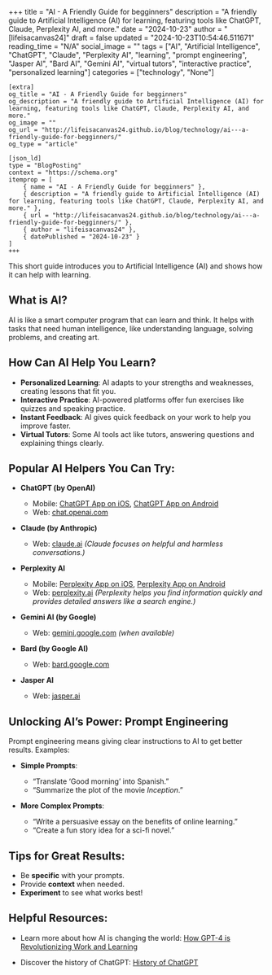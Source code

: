 +++
    title = "AI - A Friendly Guide for begginners"
    description = "A friendly guide to Artificial Intelligence (AI) for learning, featuring tools like ChatGPT, Claude, Perplexity AI, and more."
    date = "2024-10-23"
    author = "[lifeisacanvas24]"
    draft = false
    updated = "2024-10-23T10:54:46.511671"
    reading_time = "N/A"
    social_image = ""
    tags = ["AI", "Artificial Intelligence", "ChatGPT", "Claude", "Perplexity AI", "learning", "prompt engineering", "Jasper AI", "Bard AI", "Gemini AI", "virtual tutors", "interactive practice", "personalized learning"]
    categories = ["technology", "None"]
    
    [extra]
    og_title = "AI - A Friendly Guide for begginners"
    og_description = "A friendly guide to Artificial Intelligence (AI) for learning, featuring tools like ChatGPT, Claude, Perplexity AI, and more."
    og_image = ""
    og_url = "http://lifeisacanvas24.github.io/blog/technology/ai---a-friendly-guide-for-begginners/"
    og_type = "article"

    [json_ld]
    type = "BlogPosting"
    context = "https://schema.org"
    itemprop = [
        { name = "AI - A Friendly Guide for begginners" },
        { description = "A friendly guide to Artificial Intelligence (AI) for learning, featuring tools like ChatGPT, Claude, Perplexity AI, and more." },
        { url = "http://lifeisacanvas24.github.io/blog/technology/ai---a-friendly-guide-for-begginners/" },
        { author = "lifeisacanvas24" },
        { datePublished = "2024-10-23" }
    ]
    +++
    
This short guide introduces you to Artificial Intelligence (AI) and shows how it can help with learning.

## What is AI?
AI is like a smart computer program that can learn and think. It helps with tasks that need human intelligence, like understanding language, solving problems, and creating art.

## How Can AI Help You Learn?
- **Personalized Learning**: AI adapts to your strengths and weaknesses, creating lessons that fit you.
- **Interactive Practice**: AI-powered platforms offer fun exercises like quizzes and speaking practice.
- **Instant Feedback**: AI gives quick feedback on your work to help you improve faster.
- **Virtual Tutors**: Some AI tools act like tutors, answering questions and explaining things clearly.

## Popular AI Helpers You Can Try:
- **ChatGPT (by OpenAI)**
  - Mobile: [ChatGPT App on iOS](https://apps.apple.com/us/app/chatgpt/id6448311069), [ChatGPT App on Android](https://play.google.com/store/apps/details?id=com.openai.chatgpt)
  - Web: [chat.openai.com](https://chat.openai.com)

- **Claude (by Anthropic)**
  - Web: [claude.ai](https://claude.ai/)
  *(Claude focuses on helpful and harmless conversations.)*

- **Perplexity AI**
  - Mobile: [Perplexity App on iOS](https://apps.apple.com/us/app/perplexity-ai/id1640745955), [Perplexity App on Android](https://play.google.com/store/apps/details?id=ai.perplexity&amp;pli=1)
  - Web: [perplexity.ai](https://www.perplexity.ai)
  *(Perplexity helps you find information quickly and provides detailed answers like a search engine.)*

- **Gemini AI (by Google)**
  - Web: [gemini.google.com](https://www.google.com/search/about/) *(when available)*

- **Bard (by Google AI)**
  - Web: [bard.google.com](https://bard.google.com/)

- **Jasper AI**
  - Web: [jasper.ai](https://www.jasper.ai/)

## Unlocking AI’s Power: Prompt Engineering
Prompt engineering means giving clear instructions to AI to get better results. Examples:

- **Simple Prompts**:
  - “Translate ‘Good morning’ into Spanish.”
  - “Summarize the plot of the movie *Inception*.”

- **More Complex Prompts**:
  - “Write a persuasive essay on the benefits of online learning.”
  - “Create a fun story idea for a sci-fi novel.”

## Tips for Great Results:
- Be **specific** with your prompts.
- Provide **context** when needed.
- **Experiment** to see what works best!

## Helpful Resources:
- Learn more about how AI is changing the world:
  [How GPT-4 is Revolutionizing Work and Learning](https://techluo.medium.com/how-gpt-4-is-revolutionizing-the-way-we-work-learn-and-create-c304c93a565a?source=rss------ai-5)

- Discover the history of ChatGPT:
  [History of ChatGPT](https://thebrandhopper.com/2023/06/08/unveiling-founding-history-and-founding-team-of-chatgpt/)